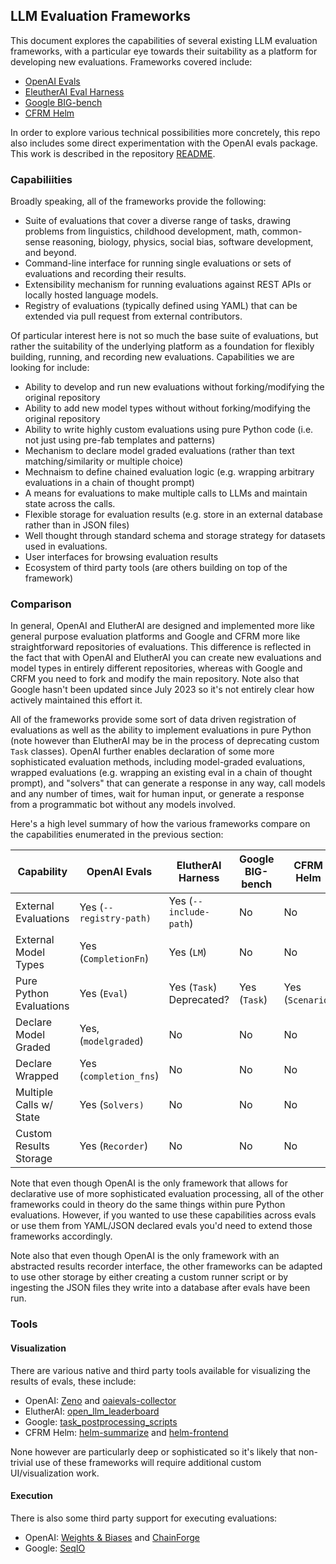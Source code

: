 ## LLM Evaluation Frameworks

This document explores the capabilities of several existing LLM evaluation frameworks, with a particular eye towards their suitability as a platform for developing new evaluations. Frameworks covered include:

-   [OpenAI Evals](https://github.com/openai/evals)
-   [EleutherAI Eval Harness](https://github.com/EleutherAI/lm-evaluation-harness)
-   [Google BIG-bench](https://github.com/google/BIG-bench)
-   [CFRM Helm](https://crfm.stanford.edu/helm/latest/)

In order to explore various technical possibilities more concretely, this repo also includes some direct experimentation with the OpenAI evals package. This work is described in the repository [README](https://github.com/jjallaire/openai-evals-api#readme).

### Capabiliities

Broadly speaking, all of the frameworks provide the following:

-   Suite of evaluations that cover a diverse range of tasks, drawing problems from linguistics, childhood development, math, common-sense reasoning, biology, physics, social bias, software development, and beyond.
-   Command-line interface for running single evaluations or sets of evaluations and recording their results.
-   Extensibility mechanism for running evaluations against REST APIs or locally hosted language models.
-   Registry of evaluations (typically defined using YAML) that can be extended via pull request from external contributors.

Of particular interest here is not so much the base suite of evaluations, but rather the suitability of the underlying platform as a foundation for flexibly building, running, and recording new evaluations. Capabilities we are looking for include:

-   Ability to develop and run new evaluations without forking/modifying the original repository
-   Ability to add new model types without without forking/modifying the original repository
-   Ability to write highly custom evaluations using pure Python code (i.e. not just using pre-fab templates and patterns)
-   Mechanism to declare model graded evaluations (rather than text matching/similarity or multiple choice)
-   Mechnaism to define chained evaluation logic (e.g. wrapping arbitrary evaluations in a chain of thought prompt)
-   A means for evaluations to make multiple calls to LLMs and maintain state across the calls.
-   Flexible storage for evaluation results (e.g. store in an external database rather than in JSON files)
-   Well thought through standard schema and storage strategy for datasets used in evaluations.
-   User interfaces for browsing evaluation results
-   Ecosystem of third party tools (are others building on top of the framework)

### Comparison

In general, OpenAI and ElutherAI are designed and implemented more like general purpose evaluation platforms and Google and CFRM more like straightforward repositories of evaluations. This difference is reflected in the fact that with OpenAI and ElutherAI you can create new evaluations and model types in entirely different repositories, whereas with Google and CRFM you need to fork and modify the main repository. Note also that Google hasn't been updated since July 2023 so it's not entirely clear how actively maintained this effort it.

All of the frameworks provide some sort of data driven registration of evaluations as well as the ability to implement evaluations in pure Python (note however than ElutherAI may be in the process of deprecating custom `Task` classes). OpenAI further enables declaration of some more sophisticated evaluation methods, including model-graded evaluations, wrapped evaluations (e.g. wrapping an existing eval in a chain of thought prompt), and "solvers" that can generate a response in any way, call models and any number of times, wait for human input, or generate a response from a programmatic bot without any models involved.

Here's a high level summary of how the various frameworks compare on the capabilities enumerated in the previous section:

| Capability              | OpenAI Evals            | ElutherAI Harness        | Google BIG-bench | CFRM Helm        |
|---------------|---------------|---------------|---------------|---------------|
| External Evaluations    | Yes (`--registry-path)` | Yes (`--include-path`)   | No               | No               |
| External Model Types    | Yes (`CompletionFn`)    | Yes (`LM`)               | No               | No               |
| Pure Python Evaluations | Yes (`Eval`)            | Yes (`Task`) Deprecated? | Yes (`Task`)     | Yes (`Scenario`) |
| Declare Model Graded    | Yes, (`modelgraded`)    | No                       | No               | No               |
| Declare Wrapped         | Yes (`completion_fns`)  | No                       | No               | No               |
| Multiple Calls w/ State | Yes (`Solvers)`         | No                       | No               | No               |
| Custom Results Storage  | Yes (`Recorder`)        | No                       | No               | No               |

Note that even though OpenAI is the only framework that allows for declarative use of more sophisticated evaluation processing, all of the other frameworks could in theory do the same things within pure Python evaluations. However, if you wanted to use these capabilities across evals or use them from YAML/JSON declared evals you'd need to extend those frameworks accordingly.

Note also that even though OpenAI is the only framework with an abstracted results recorder interface, the other frameworks can be adapted to use other storage by either creating a custom runner script or by ingesting the JSON files they write into a database after evals have been run.

### Tools

#### Visualization

There are various native and third party tools available for visualizing the results of evals, these include:

-   OpenAI: [Zeno](https://github.com/zeno-ml/zeno-evals) and [oaievals-collector](https://github.com/nstankov-bg/oaievals-collector)
-   ElutherAI: [open_llm_leaderboard](https://huggingface.co/spaces/HuggingFaceH4/open_llm_leaderboard?ref=axion.zone)
-   Google: [task_postprocessing_scripts](https://github.com/google/BIG-bench/tree/main/bigbench/task_postprocessing_scripts)
-   CFRM Helm: [helm-summarize](https://crfm-helm.readthedocs.io/en/latest/tutorial/#using-helm-summarize) and [helm-frontend](https://github.com/stanford-crfm/helm/tree/main/src/helm-frontend)

None however are particularly deep or sophisticated so it's likely that non-trivial use of these frameworks will require additional custom UI/visualization work.

#### Execution

There is also some third party support for executing evaluations:

-   OpenAI: [Weights & Biases](https://wandb.ai/wandb_fc/openai-evals/reports/OpenAI-Evals-Demo-Using-W-B-Prompts-to-Run-Evaluations--Vmlldzo0MTI4ODA3) and [ChainForge](https://ianarawjo.medium.com/you-can-now-run-openai-evals-in-chainforge-81628446968d)
-   Google: [SeqIO](https://github.com/google/BIG-bench/blob/main/bigbench/bbseqio/README.md)